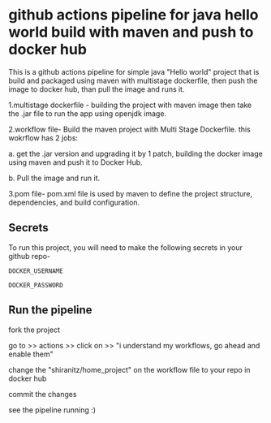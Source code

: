 
# github actions pipeline for java hello world build with maven and push to docker hub

This is a github actions pipeline for simple java "Hello world" project that is build and packaged using maven with multistage dockerfile, then push the image to docker hub, than pull the image and runs it.

1.multistage dockerfile - building the project with maven image
then take the .jar file to run the app using openjdk image.

2.workflow file- Build the maven project with Multi Stage Dockerfile. this wokrflow has 2 jobs: 

a. get the .jar version and upgrading it by 1 patch, building the docker image using maven and push it to Docker Hub.

b. Pull the image and run it.

3.pom file- pom.xml file is used by maven to define the project structure, dependencies, and build configuration.





## Secrets

To run this project, you will need to make the following secrets in your github repo-

`DOCKER_USERNAME`

`DOCKER_PASSWORD`


## Run the pipeline

fork the project

go to >> actions >>  click on >> "i understand my workflows, go ahead and enable them"

change the "shiranitz/home_project" on the workflow file to your repo in docker hub

commit the changes

see the pipeline running :)

